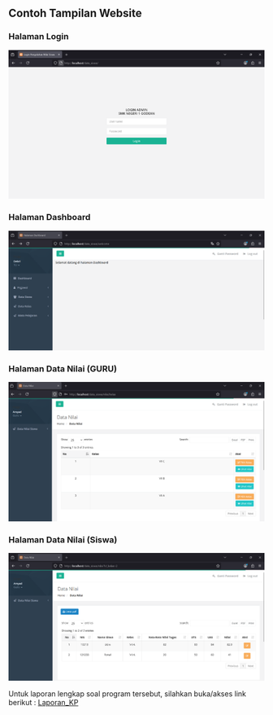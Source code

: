 ## Contoh Tampilan Website

### Halaman Login
![Login](https://github.com/imammularif/data_siswa/blob/main/SS/LOGIN.png)

### Halaman Dashboard
![Dashboard](https://github.com/imammularif/data_siswa/blob/main/SS/Dahboard.png)

### Halaman Data Nilai (GURU)
![Guru](https://github.com/imammularif/data_siswa/blob/main/SS/GURU.png)

### Halaman Data Nilai (Siswa)
![Nilai](https://github.com/imammularif/data_siswa/blob/main/SS/NILAI.png)

Untuk laporan lengkap soal program tersebut, silahkan buka/akses link berikut : [Laporan_KP](https://drive.google.com/file/d/1oGugWzSH1Ne4OV-fsQDNNAm7QbPIZS3M/view?usp=sharing)


